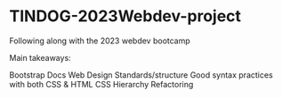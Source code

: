 # TINDOG-2023Webdev-project

Following along with the 2023 webdev bootcamp

Main takeaways:

Bootstrap Docs
Web Design Standards/structure
Good syntax practices with both CSS & HTML
CSS Hierarchy
Refactoring
